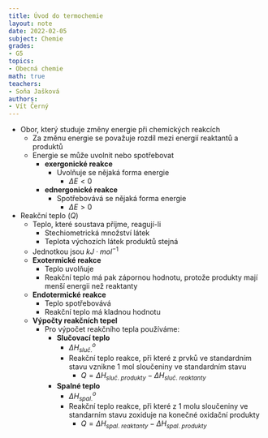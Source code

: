 ```yaml
---
title: Úvod do termochemie
layout: note
date: 2022-02-05
subject: Chemie
grades:
- G5
topics:
- Obecná chemie
math: true
teachers:
- Soňa Jašková
authors:
- Vít Černý
---
```

- Obor, který studuje změny energie při chemických reakcích
    - Za změnu energie se považuje rozdíl mezi energií reaktantů a produktů
    - Energie se může uvolnit nebo spotřebovat
        - __exergonické reakce__ 
            - Uvolňuje se nějaká forma energie
                - $\Delta{E}<0$
        - __ednergonické reakce__
            - Spotřebovává se nějaká forma energie
                - $\Delta{E}>0$
- Reakční teplo ($Q$)
    - Teplo, které soustava příjme, reagují-li
        - Stechiometrická množství látek
        - Teplota výchozích látek produktů stejná
    - Jednotkou jsou $kJ\cdot mol^{-1}$
    - **Exotermické reakce**
        - Teplo uvolňuje
        - Reakční teplo má pak zápornou hodnotu, protože produkty mají menší energii než reaktanty
    - **Endotermické reakce**
        - Teplo spotřebovává
        - Reakční teplo má kladnou hodnotu
    - **Výpočty reakčních tepel**
        - Pro výpočet reakčního tepla používáme:
            - **Slučovací teplo**
                - $\Delta{H_{sluč.}^{o}}$
                - Reakční teplo reakce, při které z prvků ve standardním stavu vznikne 1 mol sloučeniny  ve standardním stavu
                    - $Q=\Delta{H_{sluč.\ produkty}}-\Delta{H_{sluč.\ reaktanty}}$
            - **Spalné teplo**
                - $\Delta{H_{spal.}^{o}}$
                - Reakční teplo reakce, při které z 1 molu sloučeniny ve standarním stavu zoxiduje na konečné oxidační produkty
                    - $Q=\Delta{H_{spal.\ reaktanty}}-\Delta{H_{spal.\ produkty}}$ 

